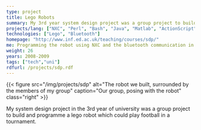 ```yaml
---
type: project
title: Lego Robots
summary: My 3rd year system design project was a group project to build a lego robot which could play football in a tournament.
projects/lang: ["NXC", "Perl", "Bash", "Java", "Matlab", "ActionScript", "C"]
technologies: ["Lego", "Bluetooth"]
homepage: "http://www.inf.ed.ac.uk/teaching/courses/sdp/"
me: Programming the robot using NXC and the bluetooth communication in Perl.
weight: 26
years: 2008-2009
tags: ["tech","uni"]
rdfurl: /projects/sdp.rdf
---
```

{{< figure src="/img/projects/sdp" alt="The robot we built, surrounded by the members of my group" caption="Our group, posing with the robot" class="right" >}}

My system design project in the 3rd year of university was a group project to build and programme a lego robot which could play football in a tournament.